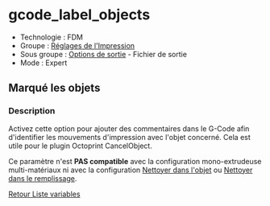 # gcode_label_objects

* Technologie : FDM
* Groupe : [Réglages de l'Impression](../print_settings/print_settings.md)
* Sous groupe : [Options de sortie](../print_settings/print_settings.md#options-de-sortie) - Fichier de sortie
* Mode : Expert

## Marqué les objets

### Description

Activez cette option pour ajouter des commentaires dans le G-Code afin d'identifier les mouvements d'impression avec l'objet concerné.
Cela est utile pour le plugin Octoprint CancelObject.

Ce paramètre n'est **PAS compatible** avec la configuration mono-extrudeuse multi-matériaux ni avec la configuration [Nettoyer dans l'objet](wipe_into_objects.md) ou [Nettoyer dans le remplissage](wipe_into_infill.md).

[Retour Liste variables](variable_list.md)